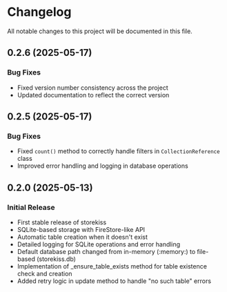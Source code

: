 # Changelog

All notable changes to this project will be documented in this file.

## 0.2.6 (2025-05-17)

### Bug Fixes

- Fixed version number consistency across the project
- Updated documentation to reflect the correct version

## 0.2.5 (2025-05-17)

### Bug Fixes

- Fixed `count()` method to correctly handle filters in `CollectionReference` class
- Improved error handling and logging in database operations

## 0.2.0 (2025-05-13)

### Initial Release

- First stable release of storekiss
- SQLite-based storage with FireStore-like API
- Automatic table creation when it doesn't exist
- Detailed logging for SQLite operations and error handling
- Default database path changed from in-memory (:memory:) to file-based (storekiss.db)
- Implementation of _ensure_table_exists method for table existence check and creation
- Added retry logic in update method to handle "no such table" errors
